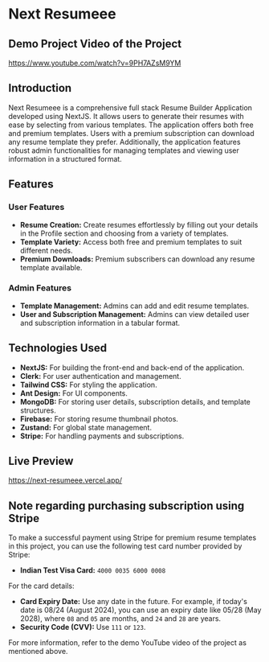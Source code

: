 # Next Resumeee

## Demo Project Video of the Project

https://www.youtube.com/watch?v=9PH7AZsM9YM

## Introduction
Next Resumeee is a comprehensive full stack Resume Builder Application developed using NextJS. It allows users to generate their resumes with ease by selecting from various templates. The application offers both free and premium templates. Users with a premium subscription can download any resume template they prefer. Additionally, the application features robust admin functionalities for managing templates and viewing user information in a structured format.

## Features

### User Features
- **Resume Creation:** Create resumes effortlessly by filling out your details in the Profile section and choosing from a variety of templates.
- **Template Variety:** Access both free and premium templates to suit different needs.
- **Premium Downloads:** Premium subscribers can download any resume template available.

### Admin Features
- **Template Management:** Admins can add and edit resume templates.
- **User and Subscription Management:** Admins can view detailed user and subscription information in a tabular format.

## Technologies Used
- **NextJS:** For building the front-end and back-end of the application.
- **Clerk:** For user authentication and management.
- **Tailwind CSS:** For styling the application.
- **Ant Design:** For UI components.
- **MongoDB:** For storing user details, subscription details, and template structures.
- **Firebase:** For storing resume thumbnail photos.
- **Zustand:** For global state management.
- **Stripe:** For handling payments and subscriptions.

## Live Preview

https://next-resumeee.vercel.app/

## Note regarding purchasing subscription using Stripe

To make a successful payment using Stripe for premium resume templates in this project, you can use the following test card number provided by Stripe:

- **Indian Test Visa Card:** `4000 0035 6000 0008`

For the card details:
- **Card Expiry Date:** Use any date in the future. For example, if today's date is 08/24 (August 2024), you can use an expiry date like 05/28 (May 2028), where `08` and `05` are months, and `24` and `28` are years.
- **Security Code (CVV):** Use `111` or `123`.

For more information, refer to the demo YouTube video of the project as mentioned above.
